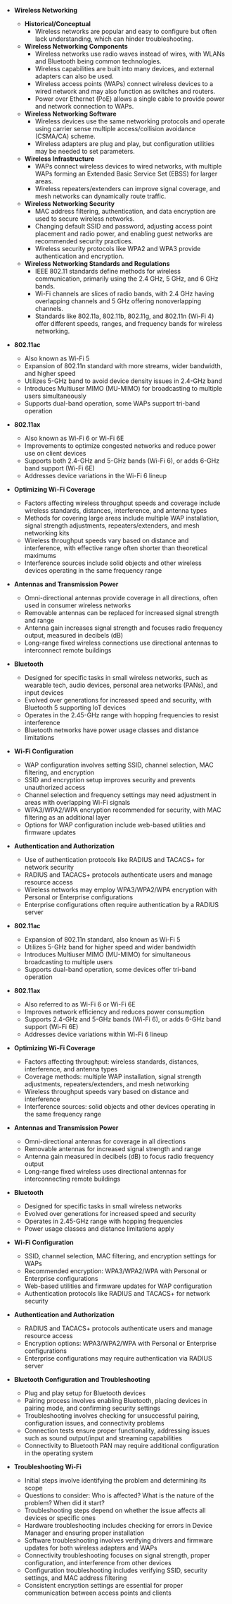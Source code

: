 - **Wireless Networking**
    - **Historical/Conceptual**
        - Wireless networks are popular and easy to configure but often lack understanding, which can hinder troubleshooting.
    - **Wireless Networking Components**
        - Wireless networks use radio waves instead of wires, with WLANs and Bluetooth being common technologies.
        - Wireless capabilities are built into many devices, and external adapters can also be used.
        - Wireless access points (WAPs) connect wireless devices to a wired network and may also function as switches and routers.
        - Power over Ethernet (PoE) allows a single cable to provide power and network connection to WAPs.
    - **Wireless Networking Software**
        - Wireless devices use the same networking protocols and operate using carrier sense multiple access/collision avoidance (CSMA/CA) scheme.
        - Wireless adapters are plug and play, but configuration utilities may be needed to set parameters.
    - **Wireless Infrastructure**
        - WAPs connect wireless devices to wired networks, with multiple WAPs forming an Extended Basic Service Set (EBSS) for larger areas.
        - Wireless repeaters/extenders can improve signal coverage, and mesh networks can dynamically route traffic.
    - **Wireless Networking Security**
        - MAC address filtering, authentication, and data encryption are used to secure wireless networks.
        - Changing default SSID and password, adjusting access point placement and radio power, and enabling guest networks are recommended security practices.
        - Wireless security protocols like WPA2 and WPA3 provide authentication and encryption.
    - **Wireless Networking Standards and Regulations**
        - IEEE 802.11 standards define methods for wireless communication, primarily using the 2.4 GHz, 5 GHz, and 6 GHz bands.
        - Wi-Fi channels are slices of radio bands, with 2.4 GHz having overlapping channels and 5 GHz offering nonoverlapping channels.
        - Standards like 802.11a, 802.11b, 802.11g, and 802.11n (Wi-Fi 4) offer different speeds, ranges, and frequency bands for wireless networking.

- **802.11ac**
  - Also known as Wi-Fi 5
  - Expansion of 802.11n standard with more streams, wider bandwidth, and higher speed
  - Utilizes 5-GHz band to avoid device density issues in 2.4-GHz band
  - Introduces Multiuser MIMO (MU-MIMO) for broadcasting to multiple users simultaneously
  - Supports dual-band operation, some WAPs support tri-band operation

- **802.11ax**
  - Also known as Wi-Fi 6 or Wi-Fi 6E
  - Improvements to optimize congested networks and reduce power use on client devices
  - Supports both 2.4-GHz and 5-GHz bands (Wi-Fi 6), or adds 6-GHz band support (Wi-Fi 6E)
  - Addresses device variations in the Wi-Fi 6 lineup

- **Optimizing Wi-Fi Coverage**
  - Factors affecting wireless throughput speeds and coverage include wireless standards, distances, interference, and antenna types
  - Methods for covering large areas include multiple WAP installation, signal strength adjustments, repeaters/extenders, and mesh networking kits
  - Wireless throughput speeds vary based on distance and interference, with effective range often shorter than theoretical maximums
  - Interference sources include solid objects and other wireless devices operating in the same frequency range

- **Antennas and Transmission Power**
  - Omni-directional antennas provide coverage in all directions, often used in consumer wireless networks
  - Removable antennas can be replaced for increased signal strength and range
  - Antenna gain increases signal strength and focuses radio frequency output, measured in decibels (dB)
  - Long-range fixed wireless connections use directional antennas to interconnect remote buildings

- **Bluetooth**
  - Designed for specific tasks in small wireless networks, such as wearable tech, audio devices, personal area networks (PANs), and input devices
  - Evolved over generations for increased speed and security, with Bluetooth 5 supporting IoT devices
  - Operates in the 2.45-GHz range with hopping frequencies to resist interference
  - Bluetooth networks have power usage classes and distance limitations

- **Wi-Fi Configuration**
  - WAP configuration involves setting SSID, channel selection, MAC filtering, and encryption
  - SSID and encryption setup improves security and prevents unauthorized access
  - Channel selection and frequency settings may need adjustment in areas with overlapping Wi-Fi signals
  - WPA3/WPA2/WPA encryption recommended for security, with MAC filtering as an additional layer
  - Options for WAP configuration include web-based utilities and firmware updates

- **Authentication and Authorization**
  - Use of authentication protocols like RADIUS and TACACS+ for network security
  - RADIUS and TACACS+ protocols authenticate users and manage resource access
  - Wireless networks may employ WPA3/WPA2/WPA encryption with Personal or Enterprise configurations
  - Enterprise configurations often require authentication by a RADIUS server

- **802.11ac**
  - Expansion of 802.11n standard, also known as Wi-Fi 5
  - Utilizes 5-GHz band for higher speed and wider bandwidth
  - Introduces Multiuser MIMO (MU-MIMO) for simultaneous broadcasting to multiple users
  - Supports dual-band operation, some devices offer tri-band operation

- **802.11ax**
  - Also referred to as Wi-Fi 6 or Wi-Fi 6E
  - Improves network efficiency and reduces power consumption
  - Supports 2.4-GHz and 5-GHz bands (Wi-Fi 6), or adds 6-GHz band support (Wi-Fi 6E)
  - Addresses device variations within Wi-Fi 6 lineup

- **Optimizing Wi-Fi Coverage**
  - Factors affecting throughput: wireless standards, distances, interference, and antenna types
  - Coverage methods: multiple WAP installation, signal strength adjustments, repeaters/extenders, and mesh networking
  - Wireless throughput speeds vary based on distance and interference
  - Interference sources: solid objects and other devices operating in the same frequency range

- **Antennas and Transmission Power**
  - Omni-directional antennas for coverage in all directions
  - Removable antennas for increased signal strength and range
  - Antenna gain measured in decibels (dB) to focus radio frequency output
  - Long-range fixed wireless uses directional antennas for interconnecting remote buildings

- **Bluetooth**
  - Designed for specific tasks in small wireless networks
  - Evolved over generations for increased speed and security
  - Operates in 2.45-GHz range with hopping frequencies
  - Power usage classes and distance limitations apply

- **Wi-Fi Configuration**
  - SSID, channel selection, MAC filtering, and encryption settings for WAPs
  - Recommended encryption: WPA3/WPA2/WPA with Personal or Enterprise configurations
  - Web-based utilities and firmware updates for WAP configuration
  - Authentication protocols like RADIUS and TACACS+ for network security

- **Authentication and Authorization**
  - RADIUS and TACACS+ protocols authenticate users and manage resource access
  - Encryption options: WPA3/WPA2/WPA with Personal or Enterprise configurations
  - Enterprise configurations may require authentication via RADIUS server

- **Bluetooth Configuration and Troubleshooting**
  - Plug and play setup for Bluetooth devices
  - Pairing process involves enabling Bluetooth, placing devices in pairing mode, and confirming security settings
  - Troubleshooting involves checking for unsuccessful pairing, configuration issues, and connectivity problems
  - Connection tests ensure proper functionality, addressing issues such as sound output/input and streaming capabilities
  - Connectivity to Bluetooth PAN may require additional configuration in the operating system

- **Troubleshooting Wi-Fi**
  - Initial steps involve identifying the problem and determining its scope
  - Questions to consider: Who is affected? What is the nature of the problem? When did it start?
  - Troubleshooting steps depend on whether the issue affects all devices or specific ones
  - Hardware troubleshooting includes checking for errors in Device Manager and ensuring proper installation
  - Software troubleshooting involves verifying drivers and firmware updates for both wireless adapters and WAPs
  - Connectivity troubleshooting focuses on signal strength, proper configuration, and interference from other devices
  - Configuration troubleshooting includes verifying SSID, security settings, and MAC address filtering
  - Consistent encryption settings are essential for proper communication between access points and clients